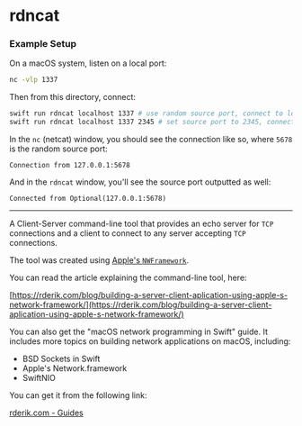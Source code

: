 # rdncat

### Example Setup

On a macOS system, listen on a local port:
```sh
nc -vlp 1337
```

Then from this directory, connect:
```sh
swift run rdncat localhost 1337 # use random source port, connect to localhost:1337
swift run rdncat localhost 1337 2345 # set source port to 2345, connect to localhost:1337
```

In the `nc` (netcat) window, you should see the connection like so, where `5678` is the random source port:
```
Connection from 127.0.0.1:5678
```

And in the `rdncat` window, you'll see the source port outputted as well:
```
Connected from Optional(127.0.0.1:5678)
```

--------

A Client-Server command-line tool that provides an echo server for `TCP` connections and a client to connect to any server accepting `TCP` connections.

The tool was created using [Apple's `NWFramework`](https://developer.apple.com/documentation/network).

You can read the article explaining the command-line tool, here:

[https://rderik.com/blog/building-a-server-client-aplication-using-apple-s-network-framework/](https://rderik.com/blog/building-a-server-client-aplication-using-apple-s-network-framework/)


You can also get the "macOS network programming in Swift" guide. It includes more topics on building network applications on macOS, including:

+ BSD Sockets in Swift
+ Apple's Network.framework
+ SwiftNIO

You can get it from the following link:

[rderik.com - Guides](https://rderik.com/guides/)
